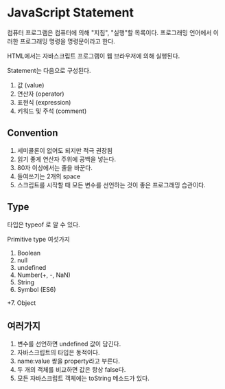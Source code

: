# JavaScript Statement

컴퓨터 프로그램은 컴퓨터에 의해 "지침", "실행"할 목록이다. 프로그래밍 언어에서 이러한 프로그래밍 명령을 명령문이라고 한다.

HTML에서는 자바스크립트 프로그램이 웹 브라우저에 의해 실행된다.

Statement는 다음으로 구성된다.
1. 값 (value)
2. 연산자 (operator)
3. 표현식 (expression)
4. 키워드 및 주석 (comment)

## Convention

1. 세미콜론이 없어도 되지만 적극 권장됨
2. 읽기 좋게 연산자 주위에 공백을 넣는다.
3. 80자 이상에서는 줄을 바꾼다.
4. 들여쓰기는 2개의 space
5. 스크립트를 시작할 때 모든 변수를 선언하는 것이 좋은 프로그래밍 습관이다.


## Type

타입은 typeof 로 알 수 있다.

Primitive type 여섯가지
1. Boolean
2. null
3. undefined
4. Number(+, -, NaN)
5. String
6. Symbol (ES6)

+7. Object

## 여러가지

1. 변수를 선언하면 undefined 값이 담긴다.
2. 자바스크립트의 타입은 동적이다.
3. name:value 쌍을 property라고 부른다.
4. 두 개의 객체를 비교하면 값은 항상 false다.
5. 모든 자바스크립트 객체에는 toString 메소드가 있다.
